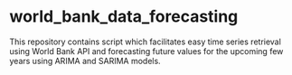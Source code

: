 # world_bank_data_forecasting
This repository contains script which facilitates easy time series retrieval using World Bank API and forecasting future values for the upcoming few years using ARIMA and SARIMA models.
